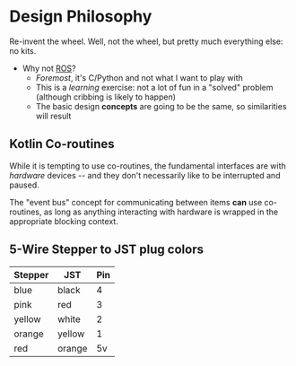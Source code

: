 # Design Philosophy

Re-invent the wheel. Well, not the wheel, but pretty much everything else: no kits.

- Why not [ROS](https://www.ros.org/)?
  - _Foremost_, it's C/Python and not what I want to play with
  - This is a _learning_ exercise: not a lot of fun in a "solved" problem (although cribbing is likely to happen)
  - The basic design **concepts** are going to be the same, so similarities will result

## Kotlin Co-routines

While it is tempting to use co-routines, the fundamental interfaces are with _hardware_ devices -- and they don't necessarily like to be interrupted and paused.

The "event bus" concept for communicating between items **can** use co-routines, as long as anything interacting with hardware is wrapped in the appropriate blocking context.

## 5-Wire Stepper to JST plug colors

| Stepper | JST    | Pin |
|---------|--------|-----|
| blue    | black  | 4   |
| pink    | red    | 3   |
| yellow  | white  | 2   |
| orange  | yellow | 1   |
| red     | orange | 5v  |
